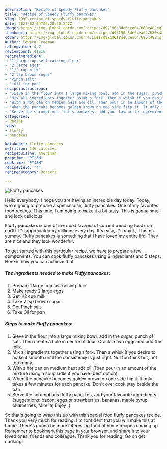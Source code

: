 ```yaml
---
description: "Recipe of Speedy Fluffy pancakes"
title: "Recipe of Speedy Fluffy pancakes"
slug: 1992-recipe-of-speedy-fluffy-pancakes
date: 2021-02-04T06:28:20.242Z
image: https://img-global.cpcdn.com/recipes/d92196a8de6cea64/680x482cq70/fluffy-pancakes-recipe-main-photo.jpg
thumbnail: https://img-global.cpcdn.com/recipes/d92196a8de6cea64/680x482cq70/fluffy-pancakes-recipe-main-photo.jpg
cover: https://img-global.cpcdn.com/recipes/d92196a8de6cea64/680x482cq70/fluffy-pancakes-recipe-main-photo.jpg
author: Edward Freeman
ratingvalue: 4.7
reviewcount: 41816
recipeingredient:
- "1 large cup self raising flour"
- "2 large eggs"
- "1/2 cup milk"
- "2 tsp brown sugar"
- "Pinch salt"
- " Oil for pan"
recipeinstructions:
- "Sieve in the flour into a large mixing bowl, add in the sugar, punch of salt. Then create a hole in centre of flour. Crack in two eggs and add the milk."
- "Mix all ingredients together using a fork. Then a whisk if you desire to make it smooth until the consistency is just right. Not too thick but, not too runny."
- "With a hot pan on medium heat add oil. Then pour in an amount of the mixture using a soup ladle if you have (best option)."
- "When the pancake becomes golden brown on one side flip it. It only takes a few minutes for each pancake. Don&#39;t over cook stay beside the pan."
- "Serve the scrumptious fluffy pancakes, add your favourite ingredients (suggestions: bacon, eggs or strawberries, bananas, maple syrup, blueberries, Mirella) Enjoy ;)"
categories:
- Recipe
tags:
- fluffy
- pancakes

katakunci: fluffy pancakes 
nutrition: 146 calories
recipecuisine: American
preptime: "PT23M"
cooktime: "PT48M"
recipeyield: "4"
recipecategory: Dessert

---
```



![Fluffy pancakes](https://img-global.cpcdn.com/recipes/d92196a8de6cea64/680x482cq70/fluffy-pancakes-recipe-main-photo.jpg)

Hello everybody, I hope you are having an incredible day today. Today, we're going to prepare a special dish, fluffy pancakes. One of my favorites food recipes. This time, I am going to make it a bit tasty. This is gonna smell and look delicious.



Fluffy pancakes is one of the most favored of current trending foods on earth. It's appreciated by millions every day. It's easy, it's quick, it tastes yummy. Fluffy pancakes is something that I have loved my entire life. They are nice and they look wonderful.


To get started with this particular recipe, we have to prepare a few components. You can cook fluffy pancakes using 6 ingredients and 5 steps. Here is how you can achieve that.

<!--inarticleads1-->

##### The ingredients needed to make Fluffy pancakes:

1. Prepare 1 large cup self raising flour
1. Make ready 2 large eggs
1. Get 1/2 cup milk
1. Take 2 tsp brown sugar
1. Get Pinch salt
1. Take  Oil for pan




<!--inarticleads2-->

##### Steps to make Fluffy pancakes:

1. Sieve in the flour into a large mixing bowl, add in the sugar, punch of salt. Then create a hole in centre of flour. Crack in two eggs and add the milk.
1. Mix all ingredients together using a fork. Then a whisk if you desire to make it smooth until the consistency is just right. Not too thick but, not too runny.
1. With a hot pan on medium heat add oil. Then pour in an amount of the mixture using a soup ladle if you have (best option).
1. When the pancake becomes golden brown on one side flip it. It only takes a few minutes for each pancake. Don&#39;t over cook stay beside the pan.
1. Serve the scrumptious fluffy pancakes, add your favourite ingredients (suggestions: bacon, eggs or strawberries, bananas, maple syrup, blueberries, Mirella) Enjoy ;)




So that's going to wrap this up with this special food fluffy pancakes recipe. Thank you very much for reading. I'm confident that you will make this at home. There's gonna be more interesting food at home recipes coming up. Remember to bookmark this page in your browser, and share it to your loved ones, friends and colleague. Thank you for reading. Go on get cooking!
